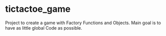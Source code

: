 # tictactoe_game
Project to create a game with Factory Functions and Objects.
Main goal is to have as little global Code as possible.